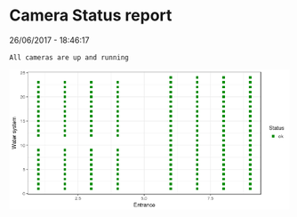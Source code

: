Camera Status report
================
26/06/2017 - 18:46:17

    All cameras are up and running

![](camreport_files/figure-markdown_github/unnamed-chunk-2-1.png)
